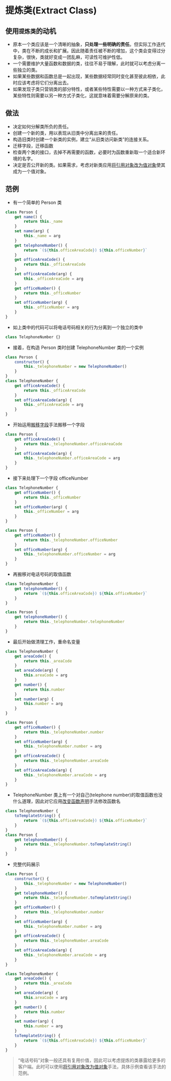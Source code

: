 # 提炼类(Extract Class)

## 使用`提炼类`的动机

- 原本一个类应该是一个清晰的抽象，**只处理一些明确的责任**。但实际工作迭代中，类在不断的成长和扩展。因此随着责任被不断的增加，这个类会变得过分复杂，很快，类就好变成一团乱麻，可读性可维护性低。
- 一个需要维护大量函数和数据的类，往往不易于理解，此时就可以考虑分离一些独立的类。
- 如果某些数据和函数总是一起出现，某些数据经常同时变化甚至彼此相依，此时应该考虑将它们分离出去。
- 如果发现子类只营销类的部分特性，或者某些特性需要以一种方式来子类化，某些特性则需要以另一种方式子类化，这就意味着需要分解原来的类。

## 做法

- 决定如何分解类所负的责任。
- 创建一个新的类，用以表现从旧类中分离出来的责任。
- 构造旧类时创建一个新类的实例，建立“从旧类访问新类”的连接关系。
- 迁移字段，迁移函数
- 检查两个类的接口，去掉不再需要的函数，必要时为函数重新取一个适合新环境的名字。
- 决定是否公开新的类。如果需求，考虑对新类应用[将引用对象改为值对象](refactoring/reorganizing-data/change-ref-value)使其成为一个值对象。

## 范例

- 有一个简单的 Person 类

```js
class Person {
	get name() {
		return this._name
	}
	set name(arg) {
		this._name = arg
	}
	get telephoneNumber() {
		return `(${this.officeAreaCode}) ${this.officeNumber}`
	}
	get officeAreaCode() {
		return this._officeAreaCode
	}
	set officeAreaCode(arg) {
		this._officeAreaCode = arg
	}
	get officeNumber() {
		return this._officeNumber
	}
	set officeNumber(arg) {
		this._officeNumber = arg
	}
}
```

- 如上类中的代码可以将电话号码相关的行为分离到一个独立的类中

```js
class TelephoneNumber {}
```

- 接着，在构造 Person 类时创建 TelephoneNumber 类的一个实例

```js
class Person {
	constructor() {
		this._telephoneNumber = new TelephoneNumber()
	}
}
class TelephoneNumber {
	get officeAreaCode() {
		return this._officeAreaCode
	}
	set officeAreaCode(arg) {
		this._officeAreaCode = arg
	}
}
```

- 开始运用[搬移字段](refactoring/move/move-field)手法搬移一个字段

```js
class Person {
	get officeAreaCode() {
		return this._telephoneNumber.officeAreaCode
	}
	set officeAreaCode(arg) {
		this._telephoneNumber.officeAreaCode = arg
	}
}
```

- 接下来处理下一个字段 officeNumber

```js
class TelephoneNumber {
	get officeNumber() {
		return this._officeNumber
	}
	set officeNumber(arg) {
		this._officeNumber = arg
	}
}

class Person {
	get officeNumber() {
		return this._telephoneNumber.officeNumber
	}
	set officeNumber(arg) {
		this._telephoneNumber.officeNumber = arg
	}
}
```

- 再搬移对电话号码的取值函数

```js
class TelephoneNumber {
	get telephoneNumber() {
		return `(${this.officeAreaCode}) ${this.officeNumber}`
	}
}

class Person {
	get telephoneNumber() {
		return this._telephoneNumber.telephoneNumber
	}
}
```

- 最后开始做清理工作，重命名变量

```js
class TelephoneNumber {
	get areaCode() {
		return this._areaCode
	}
	set areaCode(arg) {
		this.areaCode = arg
	}
	get number() {
		return this.number
	}
	set number(arg) {
		this.number = arg
	}
}

class Person {
	get officeNumber() {
		return this._telephoneNumber.number
	}
	set officeNumber(arg) {
		this._telephoneNumber.number = arg
	}
	get officeAreaCode() {
		return this._telephoneNumber.areaCode
	}
	set officeAreaCode(arg) {
		this._telephoneNumber.areaCode = arg
	}
}
```

- TelephoneNumber 类上有一个对自己(telephone number)的取值函数也没什么道理，因此对它应用[改变函数声明](refactoring/first/change-func-delcare)手法修改函数名

```js
class TelephoneNumber {
	toTemplateString() {
		return `(${this.officeAreaCode}) ${this.officeNumber}`
	}
}
class Person {
	get telephoneNumber() {
		return this._telephoneNumber.toTemplateString()
	}
}
```

- 完整代码展示

```js
class Person {
	constructor() {
		this._telephoneNumber = new TelephoneNumber()
	}
	get telephoneNumber() {
		return this._telephoneNumber.toTemplateString()
	}
	get officeNumber() {
		return this._telephoneNumber.number
	}
	set officeNumber(arg) {
		this._telephoneNumber.number = arg
	}
	get officeAreaCode() {
		return this._telephoneNumber.areaCode
	}
	set officeAreaCode(arg) {
		this._telephoneNumber.areaCode = arg
	}
}

class TelephoneNumber {
	get areaCode() {
		return this._areaCode
	}
	set areaCode(arg) {
		this.areaCode = arg
	}
	get number() {
		return this.number
	}
	set number(arg) {
		this.number = arg
	}
	toTemplateString() {
		return `(${this.officeAreaCode}) ${this.officeNumber}`
	}
}
```

> “电话号码”对象一般还具有复用价值，因此可以考虑提炼的类暴露给更多的客户端。此时可以使用[将引用对象改为值对象](refactoring/reorganizing-data/change-ref-value)手法，具体示例查看该手法的范例。